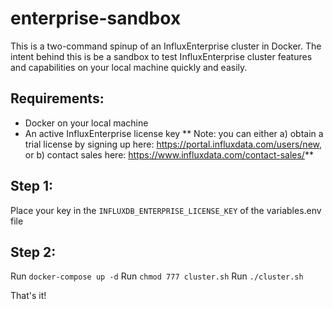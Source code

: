 # enterprise-sandbox

This is a two-command spinup of an InfluxEnterprise cluster in Docker.  The intent behind this is be a sandbox to test InfluxEnterprise cluster features and capabilities on your local machine quickly and easily.

## Requirements:
* Docker on your local machine
* An active InfluxEnterprise license key
** Note: you can either a) obtain a trial license by signing up here: https://portal.influxdata.com/users/new, or b) contact sales here: https://www.influxdata.com/contact-sales/**


## Step 1:

Place your key in the `INFLUXDB_ENTERPRISE_LICENSE_KEY` of the variables.env file

## Step 2:

Run `docker-compose up -d`
Run `chmod 777 cluster.sh`
Run `./cluster.sh`

That's it!
